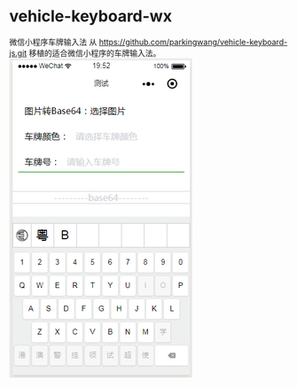 # vehicle-keyboard-wx
微信小程序车牌输入法
从 https://github.com/parkingwang/vehicle-keyboard-js.git 移植的适合微信小程序的车牌输入法。
![](keyboard.jpg)
